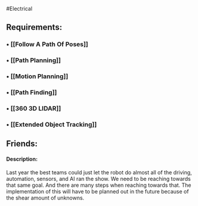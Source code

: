 #Electrical
## Requirements:
###  • [[Follow A Path Of Poses]]
###  • [[Path Planning]]
###  • [[Motion Planning]]
###  • [[Path Finding]]
###  • [[360 3D LIDAR]]
###  • [[Extended Object Tracking]]

## Friends:

#### Description:
Last year the best teams could just let the robot do almost all of the driving, automation, sensors, and AI ran the show. We need to be reaching towards that same goal. And there are many steps when reaching towards that. The implementation of this will have to be planned out in the future because of the shear amount of unknowns. 